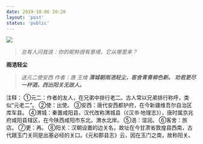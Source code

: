 ```yaml
---
date: 2019-10-06 20:20
layout: 'post'
status: 'public'
---
```

![](https://cdn.pixabay.com/photo/2014/12/21/15/44/ladybug-574971_1280.jpg)

>  *总有人问我说：你的昵称很有意境，它从哪里来？* 

**雨浥轻尘**
> *送元二使安西*
> *作者：唐 王维*
>***渭城朝雨浥轻尘，客舍青青柳色新。***
>***劝君更尽一杯酒，西出阳关无故人。***

注释：
①元二：作者的友人，在兄弟中排行老二。古人常以兄弟排行称呼，类似“元老二”。
②使：出使。
③安西：唐代安西都护府，在今新疆维吾尔自治区库车县。
④渭城：秦置咸阳县，汉代改称渭城县（《汉书·地理志》），唐时属京兆府咸阳县辖区，在今陕西咸阳市东北，渭水北岸。
⑤浥：湿润。
⑥客舍：旅店。
⑦更：再。
⑧阳关：汉朝设置的边关名，故址在今甘肃省敦煌县西南，古代跟玉门关同是出塞必经的关口。《元和郡县志》云，因在玉门之南，故称阳关。


